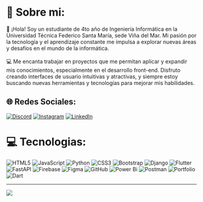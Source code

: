 # 💫 Sobre mi:
👋 ¡Hola! Soy un estudiante de 4to año de Ingeniería Informática en la Universidad Técnica Federico Santa María, sede Viña del Mar. Mi pasión por la tecnología y el aprendizaje constante me impulsa a explorar nuevas áreas y desafíos en el mundo de la informática.<br><br>💻 Me encanta trabajar en proyectos que me permitan aplicar y expandir mis conocimientos, especialmente en el desarrollo front-end. Disfruto creando interfaces de usuario intuitivas y atractivas, y siempre estoy buscando nuevas herramientas y tecnologías para mejorar mis habilidades.<br>

## 🌐 Redes Sociales:
[![Discord](https://img.shields.io/badge/Discord-%237289DA.svg?logo=discord&logoColor=white)](https://discord.gg/jordans23_) [![Instagram](https://img.shields.io/badge/Instagram-%23E4405F.svg?logo=Instagram&logoColor=white)](https://instagram.com/https://www.instagram.com/_jordxn.s/) [![LinkedIn](https://img.shields.io/badge/LinkedIn-%230077B5.svg?logo=linkedin&logoColor=white)](https://linkedin.com/in/https://www.linkedin.com/in/jordan-navarrete/) 

# 💻 Tecnologias:
![HTML5](https://img.shields.io/badge/html5-%23E34F26.svg?style=for-the-badge&logo=html5&logoColor=white) ![JavaScript](https://img.shields.io/badge/javascript-%23323330.svg?style=for-the-badge&logo=javascript&logoColor=%23F7DF1E) ![Python](https://img.shields.io/badge/python-3670A0?style=for-the-badge&logo=python&logoColor=ffdd54) ![CSS3](https://img.shields.io/badge/css3-%231572B6.svg?style=for-the-badge&logo=css3&logoColor=white) ![Bootstrap](https://img.shields.io/badge/bootstrap-%238511FA.svg?style=for-the-badge&logo=bootstrap&logoColor=white) ![Django](https://img.shields.io/badge/django-%23092E20.svg?style=for-the-badge&logo=django&logoColor=white) ![Flutter](https://img.shields.io/badge/Flutter-%2302569B.svg?style=for-the-badge&logo=Flutter&logoColor=white) ![FastAPI](https://img.shields.io/badge/FastAPI-005571?style=for-the-badge&logo=fastapi) ![Firebase](https://img.shields.io/badge/firebase-a08021?style=for-the-badge&logo=firebase&logoColor=ffcd34) ![Figma](https://img.shields.io/badge/figma-%23F24E1E.svg?style=for-the-badge&logo=figma&logoColor=white) ![GitHub](https://img.shields.io/badge/github-%23121011.svg?style=for-the-badge&logo=github&logoColor=white) ![Power Bi](https://img.shields.io/badge/power_bi-F2C811?style=for-the-badge&logo=powerbi&logoColor=black) ![Postman](https://img.shields.io/badge/Postman-FF6C37?style=for-the-badge&logo=postman&logoColor=white) ![Portfolio](https://img.shields.io/badge/Portfolio-%23000000.svg?style=for-the-badge&logo=firefox&logoColor=#FF7139) ![Dart](https://img.shields.io/badge/dart-%230175C2.svg?style=for-the-badge&logo=dart&logoColor=white)

---
[![](https://visitcount.itsvg.in/api?id=jordansebastian23&icon=0&color=0)](https://visitcount.itsvg.in)
